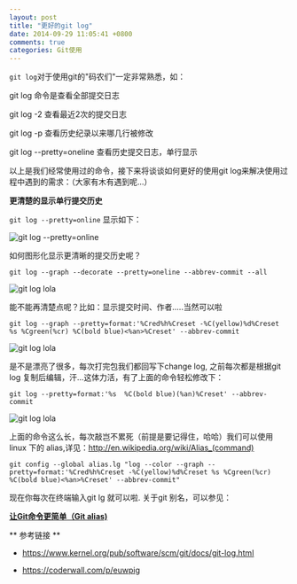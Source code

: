 ```yaml
---
layout: post
title: "更好的git log"
date: 2014-09-29 11:05:41 +0800
comments: true
categories: Git使用
---
```

`git log`对于使用git的"码农们"一定非常熟悉，如：

 git log  命令是查看全部提交日志

 git log -2  查看最近2次的提交日志

 git log -p  查看历史纪录以来哪几行被修改

 git log --pretty=oneline 查看历史提交日志，单行显示

<!--more-->

以上是我们经常使用过的命令，接下来将谈谈如何更好的使用git log来解决使用过程中遇到的需求：（大家有木有遇到呢...）

**更清楚的显示单行提交历史**

`git log --pretty=online` 显示如下：

![git log --pretty=online](http://strivingboy.github.com/images/2014-09-29-oneline.png)

如何图形化显示更清晰的提交历史呢？

`git log --graph --decorate --pretty=oneline --abbrev-commit --all`

![git log lola](http://strivingboy.github.com/images/2014-09-29-lola.png)

能不能再清楚点呢？比如：显示提交时间、作者.....当然可以啦

`git log --graph --pretty=format:'%Cred%h%Creset -%C(yellow)%d%Creset %s %Cgreen(%cr) %C(bold blue)<%an>%Creset' --abbrev-commit`

![git log lola](http://strivingboy.github.com/images/2014-09-29-lg.png)

是不是漂亮了很多，每次打完包我们都回写下change log, 之前每次都是根据git log 复制后编辑，汗...这体力活，有了上面的命令轻松修改下：

`git log --pretty=format:'%s  %C(bold blue)(%an)%Creset' --abbrev-commit`

![git log lola](http://strivingboy.github.com/images/2014-09-29-changelog.png)

上面的命令这么长，每次敲岂不累死（前提是要记得住，哈哈）我们可以使用linux 下的 alias,详见：<u>http://en.wikipedia.org/wiki/Alias_(command) </u>

`git config --global alias.lg "log --color --graph --pretty=format:'%Cred%h%Creset -%C(yellow)%d%Creset %s %Cgreen(%cr) %C(bold blue)<%an>%Creset' --abbrev-commit"`

现在你每次在终端输入git lg 就可以啦. 关于git 别名，可以参见：

**[让Git命令更简单（Git alias)](http://strivingboy.github.com/blog/2014/09/03/git-aliase/)**


** 参考链接 ** 

- <u>https://www.kernel.org/pub/software/scm/git/docs/git-log.html </u>

- <u>https://coderwall.com/p/euwpig </u>

